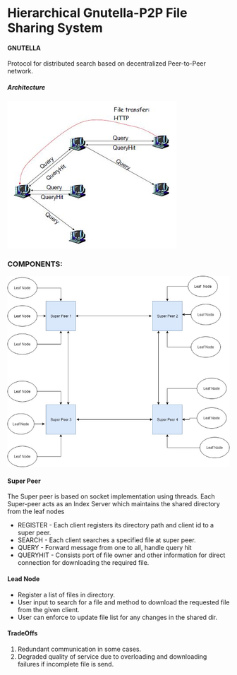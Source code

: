 # Hierarchical Gnutella-P2P File Sharing System

#### GNUTELLA 
Protocol for distributed search based on decentralized Peer-to-Peer network. 

##### Architecture
![Gnutella Query](images/GnutellaQuery.JPG)

### COMPONENTS:

![Program Architecture](images/SuperPeerClient.jpg)

#### Super Peer
The Super peer is based on socket implementation using threads. Each Super-peer acts as an Index Server which maintains the shared directory from the leaf nodes
*	REGISTER - Each client registers its directory path and client id to a super peer. 
*	SEARCH	- Each client searches a specified file at super peer.
*	QUERY	- Forward message from one to all, handle query hit 
*	QUERYHIT - 	Consists port of file owner and other information for direct connection for downloading the required file.

#### Lead Node
*	Register a list of files in directory.
*	User input to search for a file and method to download the requested file from the given client. 
* 	User can enforce to update file list for any changes in the shared dir.  

#### TradeOffs
1. Redundant communication in some cases. 
2. Degraded quality of service due to overloading and downloading failures if incomplete file is send.
